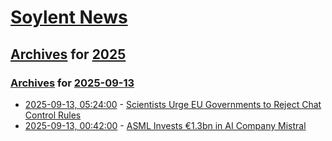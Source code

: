 # [Soylent News](../../../README.md)

## [Archives](../../index.md) for [2025](../index.md)

### [Archives](../../index.md) for [2025-09-13](index.md)

* [2025-09-13, 05:24:00](https://soylentnews.org/article.pl?sid=25/09/11/0325209&from=rss) - [Scientists Urge EU Governments to Reject Chat Control Rules](https://soylentnews.org/article.pl?sid=25/09/11/0325209&from=rss)
* [2025-09-13, 00:42:00](https://soylentnews.org/article.pl?sid=25/09/11/0310226&from=rss) - [ASML Invests €1.3bn in AI Company Mistral](https://soylentnews.org/article.pl?sid=25/09/11/0310226&from=rss)
